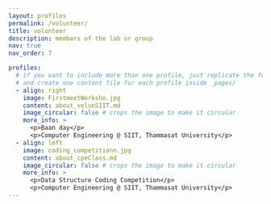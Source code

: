 ```yaml
---
layout: profiles
permalink: /volunteer/
title: volunteer
description: members of the lab or group
nav: true
nav_order: 7

profiles:
  # if you want to include more than one profile, just replicate the following block
  # and create one content file for each profile inside _pages/
  - align: right
    image: FirstmeetWorksho.jpg
    content: about_volunSIIT.md
    image_circular: false # crops the image to make it circular
    more_info: >
      <p>Baan day</p>
      <p>Computer Engineering @ SIIT, Thammasat University</p>
  - align: left
    image: coding_competitionn.jpg
    content: about_cpeClass.md
    image_circular: false # crops the image to make it circular
    more_info: >
      <p>Data Structure Coding Competition</p>
      <p>Computer Engineering @ SIIT, Thammasat University</p>
---
```

